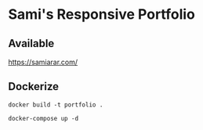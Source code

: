# Sami's Responsive Portfolio

## Available

https://samiarar.com/

## Dockerize

`docker build -t portfolio .`

`docker-compose up -d`
